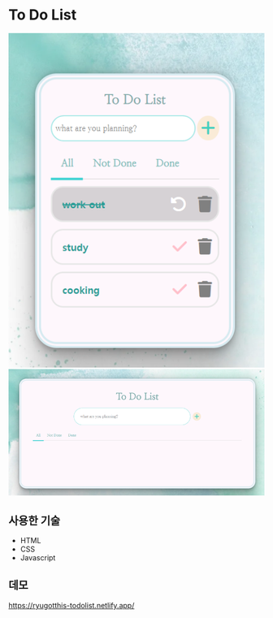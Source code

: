 # To Do List

!["mobile"](images/thumbnail.png)
!["website"](images/description.png)

## 사용한 기술

- HTML
- CSS
- Javascript

## 데모

https://ryugotthis-todolist.netlify.app/
